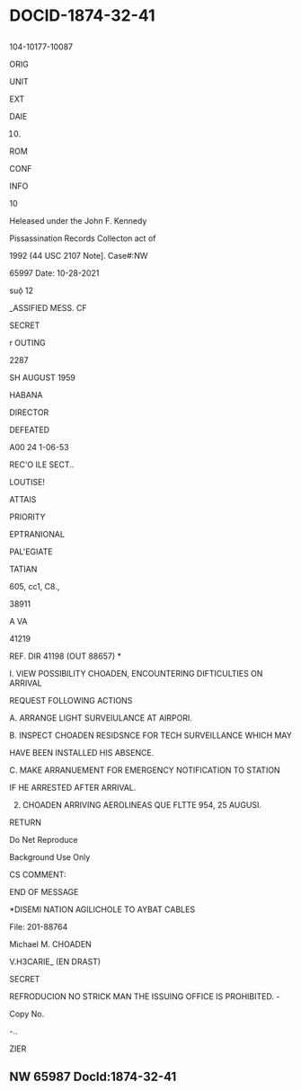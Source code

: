 # DOCID-1874-32-41

##
104-10177-10087

ORIG

UNIT

EXT

DAIE

10.

ROM

CONF

INFO

10

Heleased under the John F. Kennedy

Pissassination Records Collecton act of

1992 (44 USC 2107 Note]. Case#:NW

65997 Date: 10-28-2021

suộ 12

_ASSIFIED MESS. CF

SECRET

r OUTING

2287

SH AUGUST 1959

HABANA

DIRECTOR

DEFEATED

A00 24 1-06-53

REC'O ILE SECT..

LOUTISE!

ATTAIS

PRIORITY

EPTRANIONAL

PAL'EGIATE

TATIAN

605, cc1, C8.,

38911

A VA

41219

REF. DIR 41198 (OUT 88657) *

I. VIEW POSSIBILITY CHOADEN, ENCOUNTERING DIFTICULTIES ON ARRIVAL

REQUEST FOLLOWING ACTIONS

A. ARRANGE LIGHT SURVEIULANCE AT AIRPORI.

B. INSPECT CHOADEN RESIDSNCE FOR TECH SURVEILLANCE WHICH MAY

HAVE BEEN INSTALLED HIS ABSENCE.

C. MAKE ARRANUEMENT FOR EMERGENCY NOTIFICATION TO STATION

IF HE ARRESTED AFTER ARRIVAL.

2. CHOADEN ARRIVING AEROLINEAS QUE FLTTE 954, 25 AUGUSI.

RETURN

Do Net Reproduce

Background Use Only

CS COMMENT:

END OF MESSAGE

*DISEMI NATION AGILICHOLE TO AYBAT CABLES

File: 201-88764

Michael M. CHOADEN

V.H3CARIE_ (EN DRAST)

SECRET

REFRODUCION NO STRICK MAN THE ISSUING OFFICE IS PROHIBITED. -

Copy No.

-..

ZIER

NW 65987 Docld:1874-32-41
---

